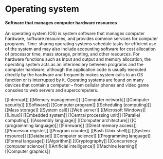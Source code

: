 # Operating system
#### Software that manages computer hardware resources

An operating system (OS) is system software that manages computer hardware, software resources, and provides common services for computer programs.
Time-sharing operating systems schedule tasks for efficient use of the system and may also include accounting software for cost allocation of processor time, mass storage, printing, and other resources.
For hardware functions such as input and output and memory allocation, the operating system acts as an intermediary between programs and the computer hardware, although the application code is usually executed directly by the hardware and frequently makes system calls to an OS function or is interrupted by it. Operating systems are found on many devices that contain a computer –  from cellular phones and video game consoles to web servers and supercomputers.

[[Interrupt]]
[[Memory management]]
[[Computer network]]
[[Computer security]]
[[Software]]
[[Computer program]]
[[Scheduling (computing)]]
[[Mass storage]]
[[System call]]
[[Web server]]
[[Microsoft Windows]]
[[Linux]]
[[Embedded system]]
[[Central processing unit]]
[[Parallel computing]]
[[Assembly language]]
[[Computer architecture]]
[[C (programming language)]]
[[Firmware]]
[[Direct memory access]]
[[Processor register]]
[[Program counter]]
[[Bash (Unix shell)]]
[[System resource]]
[[Database]]
[[Computer science]]
[[Programming language]]
[[Formal language]]
[[Algorithm]]
[[Cryptography]]
[[Concurrency (computer science)]]
[[Artificial intelligence]]
[[Machine learning]]
[[Computer graphics]]